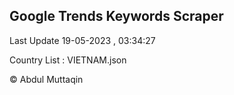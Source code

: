 

## Google Trends Keywords Scraper 
 
Last Update 19-05-2023 , 03:34:27

Country List :
VIETNAM.json



© Abdul Muttaqin 
